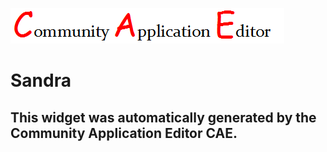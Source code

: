 ![CAE](https://github.com/CAE-Community-Application-Editor/frontendComponent-168/blob/gh-pages/img/logo.png)  

Sandra
===================


This widget was automatically generated by the Community Application Editor CAE.  
---------------
